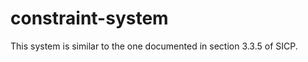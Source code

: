 constraint-system
=================
This system is similar to the one documented in section 3.3.5 of SICP.
